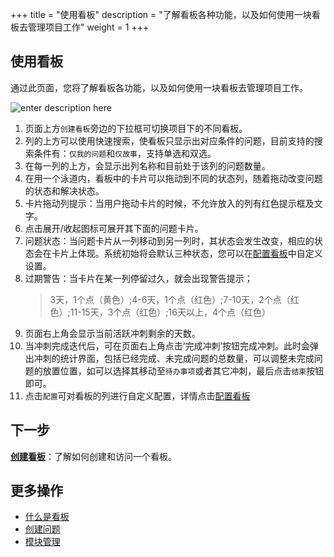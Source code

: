 ﻿+++
title = "使用看板"
description = "了解看板各种功能，以及如何使用一块看板去管理项目工作"
weight = 1
+++

## 使用看板

通过此页面，您将了解看板各功能，以及如何使用一块看板去管理项目工作。

![enter description here](/docs/user-guide/agile/imge/use-kanban.png)

1. 页面上方`创建看板`旁边的下拉框可切换项目下的不同看板。
2. 列的上方可以使用快速搜索，使看板只显示出对应条件的问题，目前支持的搜索条件有：`仅我的问题`和`仅故事`，支持单选和双选。
3. 在每一列的上方，会显示出列名称和目前处于该列的问题数量。
4. 在用一个泳道内，看板中的卡片可以拖动到不同的状态列，随着拖动改变问题的状态和解决状态。
5. 卡片拖动列提示：当用户拖动卡片的时候，不允许放入的列有红色提示框及文字。 
6. 点击展开/收起图标可展开其下面的问题卡片。
7. 问题状态：当问题卡片从一列移动到另一列时，其状态会发生改变，相应的状态会在卡片上体现。系统初始将会默认三种状态，您可以在[配置看板](../manage-kanban)中自定义设置。
8. 过期警告：当卡片在某一列停留过久，就会出现警告提示；
    <blockquote class="note">
    3天，1个点（黄色）;4-6天，1个点（红色）;7-10天，2个点（红色）;11-15天，3个点（红色）;16天以上，4个点（红色）
    </blockquote>
9. 页面右上角会显示当前活跃冲刺剩余的天数。
10. 当冲刺完成迭代后，可在页面右上角点击‘完成冲刺’按钮完成冲刺。此时会弹出冲刺的统计界面，包括已经完成、未完成问题的总数量，可以调整未完成问题的放置位置，如可以选择其移动至`待办事项`或者其它冲刺，最后点击`结束`按钮即可。
11. 点击`配置`可对看板的列进行自定义配置，详情点击[配置看板](../manage-kanban)

## 下一步

[**创建看板**](../../sprint/create-kanban)：了解如何创建和访问一个看板。

## 更多操作

- [什么是看板](../../sprint)
- [创建问题](../../issue/create-issue)
- [模块管理](../../component)